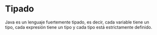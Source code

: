 # Tipado

Java es un lenguaje fuertemente tipado, es decir, cada variable tiene un tipo, cada expresión tiene un tipo y cada tipo está estrictamente definido. 